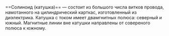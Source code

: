 ==Солиноид (катушка)== — состоит из большого числа витков провода, намотанного на цилиндрический карткас, изготовленный из диэлектрика.
Катушка с током имеет двамгнитных полюса: северный и южный.
Магнитные линии вне катушки направлены от совереного полюса к южному.
